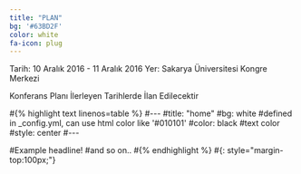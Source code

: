```yaml
---
title: "PLAN"
bg: '#63BD2F'
color: white
fa-icon: plug
---
```


Tarih: 10 Aralık 2016 - 11 Aralık 2016
Yer: Sakarya Üniversitesi Kongre Merkezi

Konferans Planı İlerleyen Tarihlerde İlan Edilecektir



#{% highlight text linenos=table %}
#---
#title: "home"
#bg: white     #defined in _config.yml, can use html color like '#010101'
#color: black  #text color
#style: center
#---

#Example headline!
#and so on..
#{% endhighlight %}
#{: style="margin-top:100px;"}


